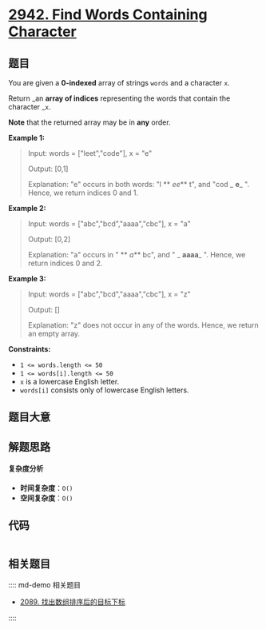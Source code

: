 # [2942. Find Words Containing Character](https://leetcode.com/problems/find-words-containing-character/)

## 题目

You are given a **0-indexed** array of strings `words` and a character `x`.

Return _an **array of indices** representing the words that contain the
character _`x`.

**Note** that the returned array may be in **any** order.

**Example 1:**

> Input: words = ["leet","code"], x = "e"
>
> Output: [0,1]
>
> Explanation: "e" occurs in both words: "l ** _ee_** t", and "cod _ **e**_ ". Hence, we return indices 0 and 1.

**Example 2:**

> Input: words = ["abc","bcd","aaaa","cbc"], x = "a"
>
> Output: [0,2]
>
> Explanation: "a" occurs in " ** _a_** bc", and " _ **aaaa**_ ". Hence, we return indices 0 and 2.

**Example 3:**

> Input: words = ["abc","bcd","aaaa","cbc"], x = "z"
>
> Output: []
>
> Explanation: "z" does not occur in any of the words. Hence, we return an empty array.

**Constraints:**

- `1 <= words.length <= 50`
- `1 <= words[i].length <= 50`
- `x` is a lowercase English letter.
- `words[i]` consists only of lowercase English letters.

## 题目大意

## 解题思路

#### 复杂度分析

- **时间复杂度**：`O()`
- **空间复杂度**：`O()`

## 代码

```javascript

```

## 相关题目

:::: md-demo 相关题目

- [2089. 找出数组排序后的目标下标](https://leetcode.com/problems/find-target-indices-after-sorting-array)

::::
